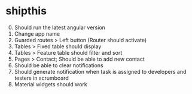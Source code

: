 # shipthis

0. Should run the latest angular version
1. Change app name
2. Guarded routes > Left button (Router should activate)
3. Tables > Fixed table should display
4. Tables > Feature table should filter and sort
5. Pages > Contact; Should be able to add new contact
6. Should be able to clear notifications
7. Should generate notification when task is assigned to developers and testers in scrumboard
8. Material widgets should work
